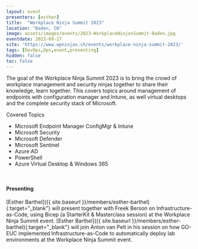 ```yaml
---
layout: event
presenters: [esther]
title:  "Workplace Ninja Summit 2023"
location: "Baden, CH"
image: assets/images/events/2023-WorkplaceNinjasSummit-Baden.jpg
eventdate: 2023-09-27
site: 'https://www.wpninjas.ch/events/workplace-ninja-summit-2023/'
tags: [DevOps,Ops,event,presenting]
hidden: false
toc: false
---
```

The goal of the Workplace Ninja Summit 2023 is to bring the crowd of workplace management and security ninjas together to share their knowledge, learn together. This covers topics around management of endpoints with configuration manager and Intune, as well virtual desktops and the complete security stack of Microsoft.

Covered Topics

- Microsoft Endpoint Manager ConfigMgr & Intune
- Microsoft Security
- Microsoft Defender
- Microsoft Sentinel
- Azure AD
- PowerShell
- Azure Virtual Desktop & Windows 365

&nbsp;

#### Presenting

[Esther Barthel]({{ site.baseurl }}/members/esther-barthel){:target="_blank"} will present together with Freek Berson on Infrastructure-as-Code, using Bicep (a StarterKit & Masterclass session) at the Workplace Ninja Summit event.
[Esther Barthel]({{ site.baseurl }}/members/esther-barthel){:target="_blank"} will join Anton van Pelt in his session on how GO-EUC implemented Infrastructure-as-Code to automatically deploy lab environments at the Workplace Ninja Summit event.